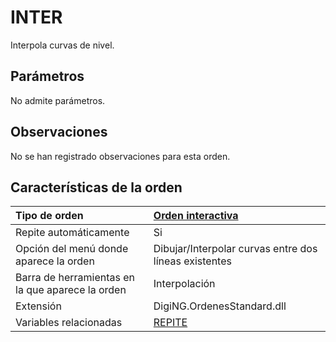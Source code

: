 # INTER

Interpola curvas de nivel.

## Parámetros

No admite parámetros.

## Observaciones

No se han registrado observaciones para esta orden.

## Características de la orden

| Tipo de orden | [Orden interactiva]() |
| :--- | :--- |
| Repite automáticamente | Si |
| Opción del menú donde aparece la orden | Dibujar/Interpolar curvas entre dos líneas existentes |
| Barra de herramientas en la que aparece la orden | Interpolación |
| Extensión | DigiNG.OrdenesStandard.dll |
| Variables relacionadas | [REPITE](REPITE.html) |

